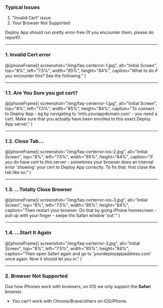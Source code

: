 ### Typical Issues
1. "Invalid Cert" issue
2. Your Browser Not Supported

Deploy App should run pretty error-free (If you encounter them, please do report!).

---

### 1. Invalid Cert error
@[phoneFrame](
  screenshot="/img/faq-certerror-1.jpg",
  alt="Initial Screen",
  top="8%", left="7.5%", width="85%", height="84%",
  caption="What to do if you encounter this? See the following."
)

---

### 1.1. Are You Sure you got cert?
@[phoneFrame](
  screenshot="/img/faq-certerror-1.jpg",
  alt="Initial Screen",
  top="8%", left="7.5%", width="85%", height="84%",
  caption="To connect to Deploy App - eg by navigating to 'mtls.yourappdomain.com' - you need a cert. Make sure that you actually have been enrolled to this exact Deploy App server."
)

---

### 1.2. Close Tab...
@[phoneFrame](
  screenshot="/img/faq-certerror-ios-2.jpg",
  alt="Initial Screen",
  top="8%", left="7.5%", width="85%", height="84%",
  caption="If you do have cert to this server - sometimes your browser does an internal error 'showing' your cert to Deploy App correctly. To fix that: first close the tab like so." 
)

---

### 1.3. ...Totally Close Browser
@[phoneFrame](
  screenshot="/img/faq-certerror-ios-3.jpg",
  alt="Initial Screen",
  top="8%", left="7.5%", width="85%", height="84%",
  caption="Then restart your browser. Do that by going iPhone homescreen - pull up with your finger - swipe the Safari window 'out'." 
)

---

### 1.4. ...Start It Again
@[phoneFrame](
  screenshot="/img/faq-certerror-3.jpg",
  alt="Initial Screen",
  top="8%", left="7.5%", width="85%", height="84%",
  caption="Then open Safari again and go to 'yourdeployappaddress.com' once again. Now it should let you in." 
)

---

### 2. Browser Not Supported
Due how iPhones work with browsers, on iOS we only support the **Safari** browser.
- You can't work with Chrome/Brave/others on iOS/iPhone. 
  
